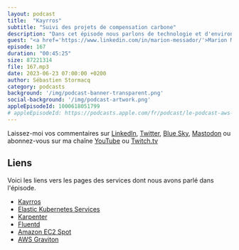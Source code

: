 ```yaml
---
layout: podcast
title:  "Kayrros"
subtitle: "Suivi des projets de compensation carbone"
description: "Dans cet épisode nous parlons de technologie et d'environnement. Comment mesurer l’impact de l’activité humaine sur l'environnement. Comment les images satellites, l’IA et le cloud impactent nos decisions et nos investissements dans les projets de reforestation ou de compensation carbone. On parle aussi de Kubernetes, quel est le gap entre le petit cluster de test ou de prototype et arriver à gérer un cluster qui lance des millions de pods en production ? Sans divulgacher, les thèmes sont la sécurité, le logging, le monitoring et l'intégration continue."
guest: "<a href='https://www.linkedin.com/in/marion-messador/'>Marion Messador</a>, Product Manager et <a href='https://www.linkedin.com/in/thomaslinck/'>Thomas Linck</a>, Responsable Infrastructure, tous deux chez Kayrros."
episode: 167
duration: "00:45:25"
size: 87221314
file: 167.mp3
date: 2023-06-23 07:00:00 +0200
author: Sébastien Stormacq
category: podcasts
background: '/img/podcast-banner-transparent.png'
social-background: '/img/podcast-artwork.png'
appleEpisodeId: 1000618051799
# appleEpisodeId: https://podcasts.apple.com/fr/podcast/le-podcast-aws-en-français/id1452118442
---
```


Laissez-moi vos commentaires sur [LinkedIn](https://www.linkedin.com/in/sebastienstormacq/), [Twitter](https://twitter.com/sebsto), [Blue Sky](https://bsky.app/profile/sebsto.bsky.social), [Mastodon](https://awscommunity.social/@sebsto) ou abonnez-vous sur ma chaîne [YouTube](https://www.youtube.com/sebsto) ou [Twitch.tv](https://www.twitch.tv/sebAWS)

## Liens

Voici les liens vers les pages des services dont nous avons parlé dans l'épisode.

- [Kayrros](https://www.kayrros.com/)
- [Elastic Kubernetes Services](https://docs.aws.amazon.com/eks/latest/userguide/what-is-eks.html)
- [Karpenter](https://karpenter.sh/)
- [Fluentd](https://www.fluentd.org/)
- [Amazon EC2 Spot](https://aws.amazon.com/ec2/spot/)
- [AWS Graviton](https://aws.amazon.com/ec2/graviton/)
